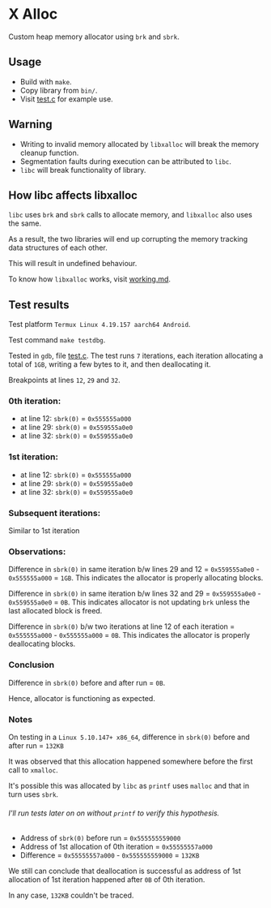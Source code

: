 # X Alloc
Custom heap memory allocator using `brk` and `sbrk`.

## Usage
- Build with `make`.
- Copy library from `bin/`.
- Visit [test.c](tests/test.c) for example use.

## Warning
- Writing to invalid memory allocated by `libxalloc` will break the memory cleanup function.
- Segmentation faults during execution can be attributed to `libc`.
- `libc` will break functionality of library.

## How libc affects libxalloc
`libc` uses `brk` and `sbrk` calls to allocate memory, and `libxalloc` also uses the same.

As a result, the two libraries will end up corrupting the memory tracking data structures of each other.

This will result in undefined behaviour.

To know how `libxalloc` works, visit [working.md](docs/working.md).

## Test results
Test platform `Termux Linux 4.19.157 aarch64 Android`.

Test command `make testdbg`.

Tested in `gdb`, file [test.c](tests/test.c).
The test runs `7` iterations, each iteration allocating a total of `1GB`, writing a few bytes to it, and then deallocating it.

Breakpoints at lines `12`, `29` and `32`.

### 0th iteration:
 - at line 12: `sbrk(0)` = `0x555555a000`
 - at line 29: `sbrk(0)` = `0x559555a0e0`
 - at line 32: `sbrk(0)` = `0x559555a0e0`

### 1st iteration:
 - at line 12: `sbrk(0)` = `0x555555a000`
 - at line 29: `sbrk(0)` = `0x559555a0e0`
 - at line 32: `sbrk(0)` = `0x559555a0e0`

### Subsequent iterations:
Similar to 1st iteration

### Observations:

Difference in `sbrk(0)` in same iteration b/w lines 29 and 12 = `0x559555a0e0` - `0x555555a000` = `1GB`.
This indicates the allocator is properly allocating blocks.

Difference in `sbrk(0)` in same iteration b/w lines 32 and 29 = `0x559555a0e0` - `0x559555a0e0` = `0B`.
This indicates allocator is not updating `brk` unless the last allocated block is freed.

Difference in `sbrk(0)` b/w two iterations at line 12 of each iteration = `0x555555a000` - `0x555555a000` = `0B`.
This indicates the allocator is properly deallocating blocks.

### Conclusion
Difference in `sbrk(0)` before and after run = `0B`.

Hence, allocator is functioning as expected.

### Notes
On testing in a `Linux 5.10.147+ x86_64`, difference in `sbrk(0)` before and after run = `132KB`

It was observed that this allocation happened somewhere before the first call to `xmalloc`.

It's possible this was allocated by `libc` as `printf` uses `malloc` and that in turn uses `sbrk`.

###### I'll run tests later on on without `printf` to verify this hypothesis.

- Address of `sbrk(0)` before run = `0x555555559000`
- Address of 1st allocation of 0th iteration = `0x55555557a000`
- Difference = `0x55555557a000` - `0x555555559000` = `132KB`

We still can conclude that deallocation is successful as address of 1st allocation of 1st iteration happened after `0B` of 0th iteration.

In any case, `132KB` couldn't be traced.
